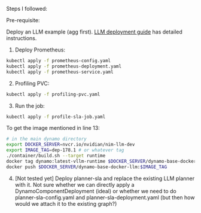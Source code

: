 Steps I followed:

Pre-requisite:

Deploy an LLM example (agg first). [LLM deployment guide](../../examples/llm/README.md#kubernetes-deployment) has detailed instructions.

1. Deploy Prometheus:

```bash
kubectl apply -f prometheus-config.yaml
kubectl apply -f prometheus-deployment.yaml
kubectl apply -f prometheus-service.yaml
```

2. Profiling PVC:

```bash
kubectl apply -f profiling-pvc.yaml
```

3. Run the job:

```bash
kubectl apply -f profile-sla-job.yaml
```

To get the image mentioned in line 13:

```bash
# in the main dynamo directory
export DOCKER_SERVER=nvcr.io/nvidian/nim-llm-dev
export IMAGE_TAG=dep-178.1 # or whatever tag
./container/build.sh --target runtime
docker tag dynamo:latest-vllm-runtime $DOCKER_SERVER/dynamo-base-docker-llm:$IMAGE_TAG
docker push $DOCKER_SERVER/dynamo-base-docker-llm:$IMAGE_TAG
```

4. [Not tested yet] Deploy planner-sla and replace the existing LLM planner with it. Not sure whether we can directly apply a DynamoComponentDeployment (ideal) or whether we need to do planner-sla-config.yaml and planner-sla-deployment.yaml (but then how would we attach it to the existing graph?)
